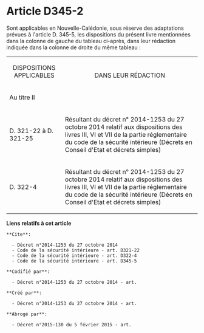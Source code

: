 # Article D345-2

Sont applicables en Nouvelle-Calédonie, sous réserve des adaptations prévues à l'article D. 345-5, les dispositions du
présent livre mentionnées dans la colonne de gauche du tableau ci-après, dans leur rédaction indiquée dans la colonne de
droite du même tableau : 

<table>
      <tbody><tr>
        <td valign="bottom" align="center">

DISPOSITIONS APPLICABLES </td>
        <td align="center" valign="bottom">

DANS LEUR RÉDACTION </td>
      </tr>
      <tr>
        <td align="left">

Au titre II </td>
        <td align="left">
      </td></tr>
      <tr>
        <td align="left">

D. 321-22 à D. 321-25 
</td>
        <td align="left">

Résultant du décret n° 2014-1253 du 27 octobre 2014 relatif aux dispositions des livres III, VI et VII de la partie
réglementaire du code de la sécurité intérieure (Décrets en Conseil d'Etat et décrets simples) </td>
      </tr>
      <tr>
        <td align="left">

D. 322-4 
</td>
        <td align="left">

Résultant du décret n° 2014-1253 du 27 octobre 2014 relatif aux dispositions des livres III, VI et VII de la partie
réglementaire du code de la sécurité intérieure (Décrets en Conseil d'Etat et décrets simples)</td>
      </tr>
    </tbody></table>

**Liens relatifs à cet article**

	**Cite**:

	  - Décret n°2014-1253 du 27 octobre 2014
	  - Code de la sécurité intérieure - art. D321-22
	  - Code de la sécurité intérieure - art. D322-4
	  - Code de la sécurité intérieure - art. D345-5

	**Codifié par**:

	  - Décret n°2014-1253 du 27 octobre 2014 - art.

	**Créé par**:

	  - Décret n°2014-1253 du 27 octobre 2014 - art.

	**Abrogé par**:

	  - Décret n°2015-130 du 5 février 2015 - art.
